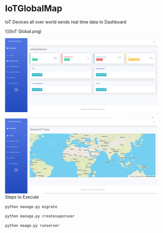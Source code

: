 # IoTGlobalMap
IoT Devices all over world sends real time data to Dashboard

![](IoT Global.png)

![](iotglobal1.PNG)

![](iotglobal2.PNG)
Steps to Execute

`python manage.py migrate`

`python manage.py createsuperuser`

`python maage.py runserver`

